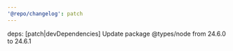```yaml
---
'@repo/changelog': patch
---
```


deps: [patch|devDependencies] Update package @types/node from 24.6.0 to 24.6.1
